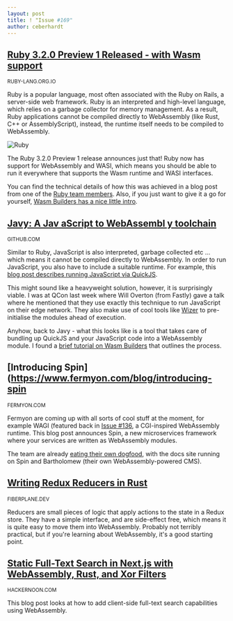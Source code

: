 ```yaml
---
layout: post
title: ! "Issue #169"
author: ceberhardt
---
```


## [Ruby 3.2.0 Preview 1 Released - with Wasm support](https://www.ruby-lang.org/en/news/2022/04/03/ruby-3-2-0-preview1-released/)

<small>RUBY-LANG.ORG.IO</small>

Ruby is a popular language, most often associated with the Ruby on Rails, a server-side web framework. Ruby is an interpreted and high-level language, which relies on a garbage collector for memory management. As a result, Ruby applications cannot be compiled directly to WebAssembly (like Rust, C++ or AssemblyScript), instead, the runtime itself needs to be compiled to WebAssembly.

![Ruby](https://wasmweekly.news/img/169.png)

The Ruby 3.2.0 Preview 1 release announces just that! Ruby now has support for WebAssembly and WASI, which means you should be able to run it everywhere that supports the Wasm runtime and WASI interfaces.

You can find the technical details of how this was achieved in a blog post from one of the [Ruby team members](https://itnext.io/final-report-webassembly-wasi-support-in-ruby-4aface7d90c9). Also, if you just want to give it a go for yourself, [Wasm Builders has a nice little intro](https://www.wasm.builders/rjzak/ruby-webassembly-bcj).

## [Javy: A Jav aScript to WebAssembl y toolchain](https://github.com/Shopify/javy)

<small>GITHUB.COM</small>

Similar to Ruby, JavaScript is also interpreted, garbage collected etc ... which means it cannot be compiled directly to WebAssembly. In order to run JavaScript, you also have to include a suitable runtime. For example, this [blog post describes running JavaScript via QuickJS](https://www.thetechplatform.com/post/running-javascript-in-webassembly-with-wasmedge).

This might sound like a heavyweight solution, however, it is surprisingly viable. I was at QCon last week where Will Overton (from Fastly) gave a talk where he mentioned that they use exactly this technique to run JavaScript on their edge network. They also make use of cool tools like [Wizer](https://github.com/bytecodealliance/wizer) to pre-initialise the modules ahead of execution.

Anyhow, back to Javy - what this looks like is a tool that takes care of bundling up QuickJS and your JavaScript code into a WebAssembly module. I found a [brief tutorial on Wasm Builders](https://www.wasm.builders/deepanshu1484/javascript-and-wasi-24k8) that outlines the process.


## [Introducing Spin](https://www.fermyon.com/blog/introducing-spin

<small>FERMYON.COM</small>

Fermyon are coming up with all sorts of cool stuff at the moment, for example WAGI (featured back in [Issue #136](https://wasmweekly.news/issue-136/), a CGI-inspired WebAssembly runtime. This blog post announces Spin, a new microservices framework where your services are written as WebAssembly modules.

The team are already [eating their own dogfood](https://en.wikipedia.org/wiki/Eating_your_own_dog_food), with the docs site running on Spin and Bartholomew (their own WebAssembly-powered CMS).

## [Writing Redux Reducers in Rust](https://fiberplane.dev/blog/writing-redux-reducers-in-rust/)

<small>FIBERPLANE.DEV</small>

Reducers are small pieces of logic that apply actions to the state in a Redux store. They have a simple interface, and are side-effect free, which means it is quite easy to move them into WebAssembly. Probably not terribly practical, but if you're learning about WebAssembly, it's a good starting point.

## [Static Full-Text Search in Next.js with WebAssembly, Rust, and Xor Filters](https://hackernoon.com/static-full-text-search-in-nextjs-with-webassembly-rust-and-xor-filters-tldr)

<small>HACKERNOON.COM</small>

This blog post looks at how to add client-side full-text search capabilities using WebAssembly. 


